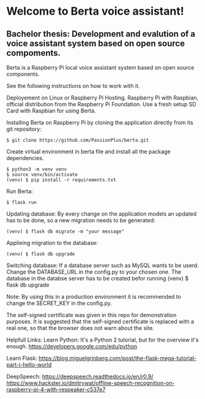 # Welcome to Berta voice assistant!
## Bachelor thesis: Development and evalution of a voice assistant system based on open source compoments.

Berta is a Raspberry Pi local voice assistant system based on open
source components.

See the following instructions on how to work with it.

Deployement on Linux or Raspberry Pi Hosting.
Raspberry Pi with Raspbian, official distribution from the Raspberry Pi Foundation.
Use a fresh setup SD Card with Raspbian for using Berta.

Installing Berta on Raspberry Pi by cloning the application directly from its git repository:
```
$ git clone https://github.com/PassionPlus/berta.git
```

Create virtual environment in berta file and install all the package dependencies.
```
$ python3 -m venv venv
$ source venv/bin/activate
(venv) $ pip install -r requirements.txt
```

Run Berta:
```
$ flask run
```

Updating database:
By every change on the application models an updated has to be done, so a new migration needs to be generated:
```
(venv) $ flask db migrate -m "your message"
```
Applieing migration to the database:
```
(venv) $ flask db upgrade
```
Switching database:
If a  database server such as MySQL wants to be userd. Change the DATABASE_URL in the config.py to your chosen one.
The database in the databse server has to be created befor running (venv) $ flask db upgrade

Note:
By using this in a production environment it is recommended to change the SECRET_KEY in the config.py.


The self-signed certificate was given in this repo for demonstration purposes.
It is suggested that the self-signed certificate is replaced with a real one, so that the browser does not warn about the site.

Helpfull Links:
Learn Python:
It's a Python 2 tutorial, but for the 
overview it's enough. 
https://developers.google.com/edu/python

Learn Flask:
https://blog.miguelgrinberg.com/post/the-flask-mega-tutorial-part-i-hello-world


DeepSpeech:
https://deepspeech.readthedocs.io/en/r0.9/
https://www.hackster.io/dmitrywat/offline-speech-recognition-on-raspberry-pi-4-with-respeaker-c537e7
